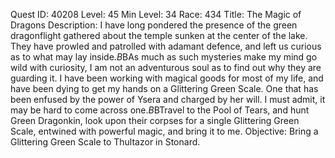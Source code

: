 Quest ID: 40208
Level: 45
Min Level: 34
Race: 434
Title: The Magic of Dragons
Description: I have long pondered the presence of the green dragonflight gathered about the temple sunken at the center of the lake. They have prowled and patrolled with adamant defence, and left us curious as to what may lay inside.$B$BAs much as such mysteries make my mind go wild with curiosity, I am not an adventurous soul as to find out why they are guarding it. I have been working with magical goods for most of my life, and have been dying to get my hands on a Glittering Green Scale. One that has been enfused by the power of Ysera and charged by her will. I must admit, it may be hard to come across one.$B$BTravel to the Pool of Tears, and hunt Green Dragonkin, look upon their corpses for a single Glittering Green Scale, entwined with powerful magic, and bring it to me.
Objective: Bring a Glittering Green Scale to Thultazor in Stonard.
